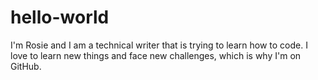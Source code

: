 # hello-world

I'm Rosie and I am a technical writer that is trying to learn how to code. 
I love to learn new things and face new challenges, which is why I'm on GitHub.
